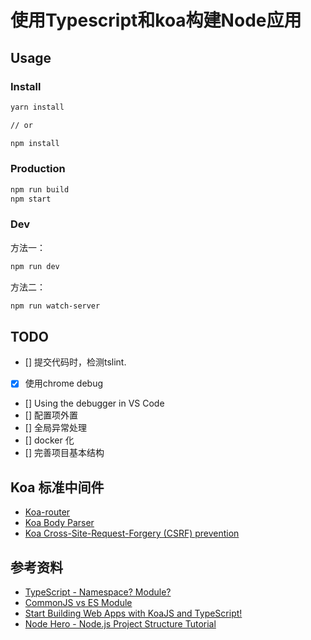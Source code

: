 # 使用Typescript和koa构建Node应用

## Usage

### Install 

```bash
yarn install

// or

npm install
```

### Production

```bash
npm run build
npm start
```

### Dev

方法一：

```bash
npm run dev
```

方法二：

```bash
npm run watch-server
```

## TODO

- [] 提交代码时，检测tslint.
- [x] 使用chrome debug
- [] Using the debugger in VS Code
- [] 配置项外置
- [] 全局异常处理
- [] docker 化
- [] 完善项目基本结构

## Koa 标准中间件

- [Koa-router](https://github.com/alexmingoia/koa-router)
- [Koa Body Parser](https://github.com/dlau/koa-body)
- [Koa Cross-Site-Request-Forgery (CSRF) prevention](https://medium.com/netscape/start-building-web-apps-with-koajs-and-typescript-366264dec608)

## 参考资料

- [TypeScript - Namespace? Module?](https://blog.higan.me/namespace-and-module-in-typescript/)
- [CommonJS vs  ES Module](https://zhuanlan.zhihu.com/p/32813237)
- [Start Building Web Apps with KoaJS and TypeScript!](https://medium.com/netscape/start-building-web-apps-with-koajs-and-typescript-366264dec608)
- [Node Hero - Node.js Project Structure Tutorial](https://blog.risingstack.com/node-hero-node-js-project-structure-tutorial/)